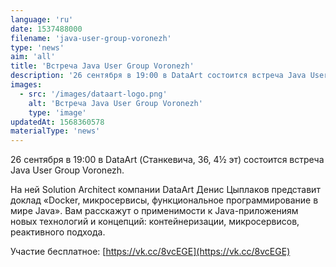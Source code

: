 ```yaml
---
language: 'ru'
date: 1537488000
filename: 'java-user-group-voronezh'
type: 'news'
aim: 'all'
title: 'Встреча Java User Group Voronezh'
description: '26 сентября в 19:00 в DataArt состоится встреча Java User Group Voronezh.'
images:
  - src: '/images/dataart-logo.png'
    alt: 'Встреча Java User Group Voronezh'
    type: 'image'
updatedAt: 1568360578
materialType: 'news'
---
```

26 сентября в 19:00 в DataArt (Станкевича, 36, 4½ эт) состоится встреча Java User Group Voronezh.

На ней Solution Architect компании DataArt Денис Цыплаков представит доклад «Docker, микросервисы, функциональное программирование в мире Java». Вам расскажут о применимости к Java-приложениям новых технологий и концепций: контейнеризации, микросервисов, реактивного подхода.

Участие бесплатное: [https://vk.cc/8vcEGE](https://vk.cc/8vcEGE)
